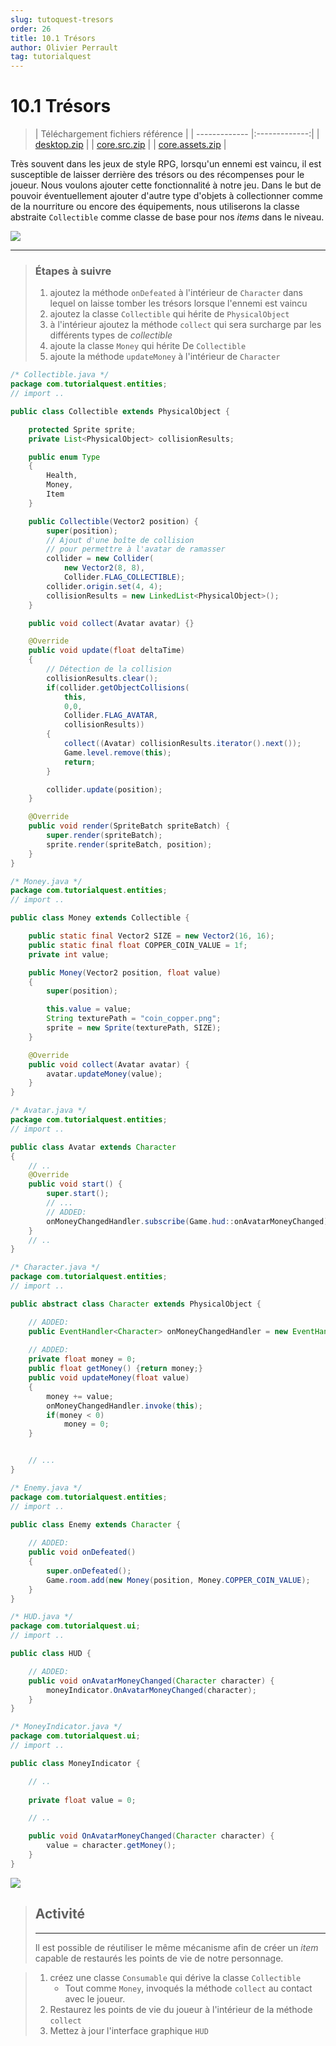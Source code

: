 ```yaml
---
slug: tutoquest-tresors
order: 26
title: 10.1 Trésors
author: Olivier Perrault
tag: tutorialquest
---
```


# 10.1 Trésors
> | Téléchargement fichiers référence |
> | ------------- |:-------------:|
> | <a href="" download>desktop.zip</a> |
> | <a href="" download>core.src.zip</a> |
> | <a href="" download>core.assets.zip</a> |

Très souvent dans les jeux de style RPG, lorsqu'un ennemi est vaincu, il est susceptible de laisser derrière des trésors ou des récompenses pour le joueur. Nous voulons ajouter cette fonctionnalité à notre jeu. Dans le but de pouvoir éventuellement ajouter d'autre type d'objets à collectionner comme de la nourriture ou encore des équipements, nous utiliserons la classe abstraite `Collectible` comme classe de base pour nos *items* dans le niveau.

<img class="center" src="../../assets/tutorialquest/uml/uml10.1.png"/>

---
> ### Étapes à suivre
> 1. ajoutez la méthode `onDefeated` à l'intérieur de `Character` dans lequel on laisse tomber les trésors lorsque l'ennemi est vaincu
> 2. ajoutez la classe `Collectible` qui hérite de `PhysicalObject`
> 3. à l'intérieur ajoutez la méthode `collect` qui sera surcharge par les différents types de *collectible*
> 4. ajoute la classe `Money` qui hérite De `Collectible`
> 5. ajoute la méthode `updateMoney` à l'intérieur de `Character` 


```java
/* Collectible.java */
package com.tutorialquest.entities;
// import ..

public class Collectible extends PhysicalObject {

    protected Sprite sprite;
    private List<PhysicalObject> collisionResults;

    public enum Type
    {
        Health,
        Money,
        Item
    }

    public Collectible(Vector2 position) {
        super(position);
        // Ajout d'une boîte de collision
        // pour permettre à l'avatar de ramasser             
        collider = new Collider(
            new Vector2(8, 8),                                
            Collider.FLAG_COLLECTIBLE);
        collider.origin.set(4, 4);
        collisionResults = new LinkedList<PhysicalObject>();
    }

    public void collect(Avatar avatar) {}

    @Override
    public void update(float deltaTime)
    {     
        // Détection de la collision
        collisionResults.clear();
        if(collider.getObjectCollisions(
            this,
            0,0,
            Collider.FLAG_AVATAR,
            collisionResults))
        {
            collect((Avatar) collisionResults.iterator().next());
            Game.level.remove(this);
            return;
        }

        collider.update(position);
    }

    @Override
    public void render(SpriteBatch spriteBatch) {
        super.render(spriteBatch);
        sprite.render(spriteBatch, position);
    }
}
```

```java
/* Money.java */
package com.tutorialquest.entities;
// import ..

public class Money extends Collectible {

    public static final Vector2 SIZE = new Vector2(16, 16);
    public static final float COPPER_COIN_VALUE = 1f;
    private int value;

    public Money(Vector2 position, float value)
    {
        super(position);

        this.value = value;
        String texturePath = "coin_copper.png";
        sprite = new Sprite(texturePath, SIZE);
    }

    @Override
    public void collect(Avatar avatar) {
        avatar.updateMoney(value);
    }
}

```

```java
/* Avatar.java */
package com.tutorialquest.entities;
// import ..

public class Avatar extends Character
{
    // ..
    @Override
    public void start() {
        super.start(); 
        // ...
        // ADDED:
        onMoneyChangedHandler.subscribe(Game.hud::onAvatarMoneyChanged);
    }
    // ..
}

```

```java
/* Character.java */
package com.tutorialquest.entities;
// import ..

public abstract class Character extends PhysicalObject {

    // ADDED:
    public EventHandler<Character> onMoneyChangedHandler = new EventHandler<>();
    
    // ADDED:
    private float money = 0;
    public float getMoney() {return money;}
    public void updateMoney(float value)
    {
        money += value;
        onMoneyChangedHandler.invoke(this);
        if(money < 0)
            money = 0;
    }


    // ...
}
```

```java
/* Enemy.java */
package com.tutorialquest.entities;
// import ..

public class Enemy extends Character {
    
    // ADDED:
    public void onDefeated()
    {
        super.onDefeated();
        Game.room.add(new Money(position, Money.COPPER_COIN_VALUE);
    }
}
```

```java
/* HUD.java */
package com.tutorialquest.ui;
// import ..

public class HUD {

    // ADDED:
    public void onAvatarMoneyChanged(Character character) {
        moneyIndicator.OnAvatarMoneyChanged(character);
    }
}
```

```java
/* MoneyIndicator.java */
package com.tutorialquest.ui;
// import ..

public class MoneyIndicator {

    // ..
    
    private float value = 0;

    // ..

    public void OnAvatarMoneyChanged(Character character) {
        value = character.getMoney();
    }
}


```

<img class="w-50 center" src="../../assets/tutorialquest/gif/hud-money.gif">

> ## Activité
> ---
> Il est possible de réutiliser le même mécanisme afin de créer un *item* capable de restaurés les points de vie de notre personnage.

> 1. créez une classe `Consumable` qui dérive la classe `Collectible`
>     * Tout comme `Money`, invoqués la méthode `collect` au contact avec le joueur.
> 2. Restaurez les points de vie du joueur à l'intérieur de la méthode `collect` 
> 3. Mettez à jour l'interface graphique `HUD`


